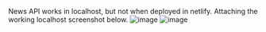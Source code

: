 News API works in localhost, but not when deployed in netlify.
Attaching the working localhost screenshot below.
![image](https://user-images.githubusercontent.com/85095475/151671003-4b6edf43-88e5-45dc-84f0-637d0d7e31e3.png)
![image](https://user-images.githubusercontent.com/85095475/151671077-0068cb87-da4d-48b4-b4d3-d81129f3085b.png)


